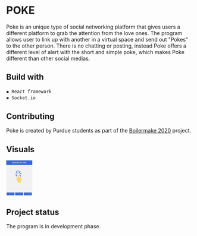 # POKE
Poke is an unique type of social networking platform that gives users a different platform to grab the attention from the love ones. The program allows user to link up with another in a virtual space and send out "Pokes" to the other person. There is no chatting or posting, instead Poke offers a different level of alert with the short and simple poke, which makes Poke different than other social medias. 

## Build with
```HTML
◾️ React framework
◾️ Socket.io
```

## Contributing
Poke is created by Purdue students as part of the [Boilermake 2020](https://boilermake.org) project.

## Visuals
<p float="left">
<img src="./my-app/src/images/WelcomePage.jpg" style="width:70px" />

<img scr="./my-app/src/images/CreatePage.jpg" style="width:100" />
</p>

## Project status
The program is in development phase. 


